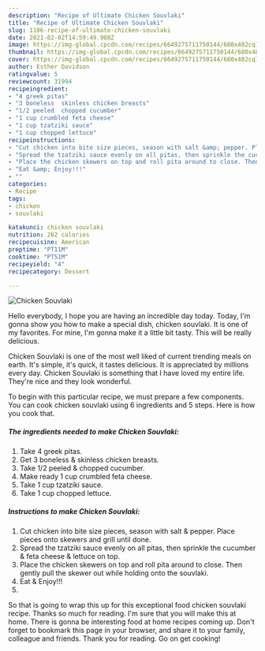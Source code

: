 ```yaml
---
description: "Recipe of Ultimate Chicken Souvlaki"
title: "Recipe of Ultimate Chicken Souvlaki"
slug: 1106-recipe-of-ultimate-chicken-souvlaki
date: 2021-02-02T14:59:49.908Z
image: https://img-global.cpcdn.com/recipes/6649275711750144/680x482cq70/chicken-souvlaki-recipe-main-photo.jpg
thumbnail: https://img-global.cpcdn.com/recipes/6649275711750144/680x482cq70/chicken-souvlaki-recipe-main-photo.jpg
cover: https://img-global.cpcdn.com/recipes/6649275711750144/680x482cq70/chicken-souvlaki-recipe-main-photo.jpg
author: Esther Davidson
ratingvalue: 5
reviewcount: 31994
recipeingredient:
- "4 greek pitas"
- "3 boneless  skinless chicken breasts"
- "1/2 peeled  chopped cucumber"
- "1 cup crumbled feta cheese"
- "1 cup tzatziki sauce"
- "1 cup chopped lettuce"
recipeinstructions:
- "Cut chicken into bite size pieces, season with salt &amp; pepper. Place pieces onto skewers and grill until done."
- "Spread the tzatziki sauce evenly on all pitas, then sprinkle the cucumber &amp; feta cheese &amp; lettuce on top."
- "Place the chicken skewers on top and roll pita around to close. Then gently pull the skewer out while holding onto the souvlaki."
- "Eat &amp; Enjoy!!!"
- ""
categories:
- Recipe
tags:
- chicken
- souvlaki

katakunci: chicken souvlaki 
nutrition: 262 calories
recipecuisine: American
preptime: "PT11M"
cooktime: "PT51M"
recipeyield: "4"
recipecategory: Dessert

---
```



![Chicken Souvlaki](https://img-global.cpcdn.com/recipes/6649275711750144/680x482cq70/chicken-souvlaki-recipe-main-photo.jpg)

Hello everybody, I hope you are having an incredible day today. Today, I'm gonna show you how to make a special dish, chicken souvlaki. It is one of my favorites. For mine, I'm gonna make it a little bit tasty. This will be really delicious.

Chicken Souvlaki is one of the most well liked of current trending meals on earth. It's simple, it's quick, it tastes delicious. It is appreciated by millions every day. Chicken Souvlaki is something that I have loved my entire life. They're nice and they look wonderful.




To begin with this particular recipe, we must prepare a few components. You can cook chicken souvlaki using 6 ingredients and 5 steps. Here is how you cook that.

<!--inarticleads1-->

##### The ingredients needed to make Chicken Souvlaki:

1. Take 4 greek pitas.
1. Get 3 boneless &amp; skinless chicken breasts.
1. Take 1/2 peeled &amp; chopped cucumber.
1. Make ready 1 cup crumbled feta cheese.
1. Take 1 cup tzatziki sauce.
1. Take 1 cup chopped lettuce.




<!--inarticleads2-->

##### Instructions to make Chicken Souvlaki:

1. Cut chicken into bite size pieces, season with salt &amp; pepper. Place pieces onto skewers and grill until done.
1. Spread the tzatziki sauce evenly on all pitas, then sprinkle the cucumber &amp; feta cheese &amp; lettuce on top.
1. Place the chicken skewers on top and roll pita around to close. Then gently pull the skewer out while holding onto the souvlaki.
1. Eat &amp; Enjoy!!!
1. 




So that is going to wrap this up for this exceptional food chicken souvlaki recipe. Thanks so much for reading. I'm sure that you will make this at home. There is gonna be interesting food at home recipes coming up. Don't forget to bookmark this page in your browser, and share it to your family, colleague and friends. Thank you for reading. Go on get cooking!
